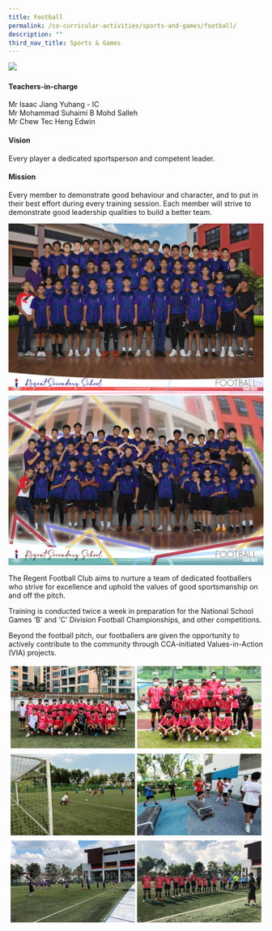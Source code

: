 ```yaml
---
title: Football
permalink: /co-curricular-activities/sports-and-games/football/
description: ""
third_nav_title: Sports & Games
---
```

![](/images/CCA/Football/FTBLBanner%20-%202023.jpg)

#### Teachers-in-charge  
Mr Isaac Jiang Yuhang - IC  
Mr Mohammad Suhaimi B Mohd Salleh  
Mr Chew Tec Heng Edwin

#### Vision
Every player a dedicated sportsperson and competent leader.

#### Mission  
Every member to demonstrate good behaviour and character, and to put in their best effort during every training session. Each member will strive to demonstrate good leadership qualities to build a better team.

![](/images/CCA/2022%20Football%20Formal.jpg)
![](/images/CCA/2022%20Football%20Fun.jpg)

The Regent Football Club aims to nurture a team of dedicated footballers who strive for excellence and uphold the values of good sportsmanship on and off the pitch.

Training is conducted twice a week in preparation for the National School Games ‘B’ and ‘C’ Division Football Championships, and other competitions.

Beyond the football pitch, our footballers are given the opportunity to actively contribute to the community through CCA-initiated Values-in-Action (VIA) projects.

![](/images/CCA/Football/FTBL-1.jpg)
![](/images/CCA/Football/FTBL-2.jpg)
![](/images/CCA/Football/FTBL-3.jpg)